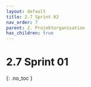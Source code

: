 ```yaml
---
layout: default
title: 2.7 Sprint 02
nav_order: 7
parent: 2. Projektorganisation
has_children: true
---
```


# 2.7 Sprint 01

{: .no_toc }
